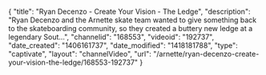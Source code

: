 {
    "title": "Ryan Decenzo - Create Your Vision - The Ledge",
    "description": "Ryan Decenzo and the Arnette skate team wanted to give something back to the skateboarding community, so they created a buttery new ledge at a legendary Sout...",
    "channelid": "168553",
    "videoid": "192737",
    "date_created": "1406161737",
    "date_modified": "1418181788",
    "type": "captivate",
    "layout": "channelVideo",
    "url": "\/arnette\/ryan-decenzo-create-your-vision-the-ledge\/168553-192737"
}